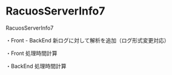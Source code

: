 # RacuosServerInfo7
RacuosServerInfo7

・Front - BackEnd 新ログに対して解析を追加（ログ形式変更対応）

・Front 処理時間計算

・BackEnd 処理時間計算
